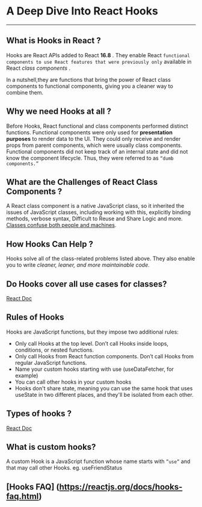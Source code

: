 # A Deep Dive Into React Hooks

---

## What is Hooks in React ?

Hooks are React APIs added to React **16.8** . They enable React `functional components to use React features that were previously only` available in React _class components_ .

In a nutshell,they are functions that bring the power of React class components to functional components, giving you a cleaner way to combine them.

## Why we need Hooks at all ?

Before Hooks, React functional and class components performed distinct functions.
Functional components were only used for **presentation purposes** to render data to the UI. They could only receive and render props from parent components, which were usually class components.
Functional components did not keep track of an internal state and did not know the component lifecycle.
Thus, they were referred to as `“dumb components.”`

## What are the Challenges of React Class Components ?

A React class component is a native JavaScript class, so it inherited the issues of JavaScript classes, including working with this, explicitly binding methods, verbose syntax, Difficult to Reuse and Share Logic and more. [Classes confuse both people and machines](https://reactjs.org/docs/hooks-intro.html#classes-confuse-both-people-and-machines).

## How Hooks Can Help ?

Hooks solve all of the class-related problems listed above. They also enable you to write _cleaner, leaner, and more maintainable code_.

## Do Hooks cover all use cases for classes?

[React Doc](https://reactjs.org/docs/hooks-faq.html#do-hooks-cover-all-use-cases-for-classes)

## Rules of Hooks

Hooks are JavaScript functions, but they impose two additional rules:

- Only call Hooks at the top level. Don’t call Hooks inside loops, conditions, or nested functions.
- Only call Hooks from React function components. Don’t call Hooks from regular JavaScript functions.
- Name your custom hooks starting with use (useDataFetcher, for example)
- You can call other hooks in your custom hooks
- Hooks don't share state, meaning you can use the same hook that uses useState in two different places, and they'll be isolated from each other.

## Types of hooks ?

[React Doc](https://reactjs.org/docs/hooks-reference.html)

## What is custom hooks?

A custom Hook is a JavaScript function whose name starts with `”use”` and that may call other Hooks.
eg. useFriendStatus

## [Hooks FAQ] (https://reactjs.org/docs/hooks-faq.html)
